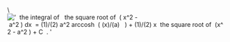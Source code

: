 \\
!['  the integral of   the square root of  ( x\^2 - a\^2 ) dx  = (1)/(2) a\^2 arccosh  ( (x)/(a)   ) + (1)/(2) x  the square root of  (x\^2 - a\^2 ) + C  . '](../dictionary/equation_images/4000.1..png)
